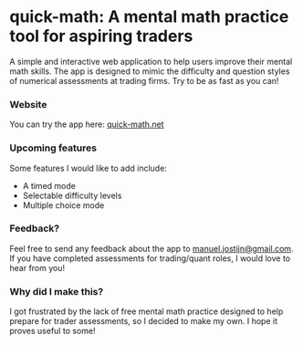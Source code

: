 # quick-math: A mental math practice tool for aspiring traders
A simple and interactive web application to help users improve their mental math skills. The app is designed to mimic the difficulty and question styles of numerical assessments at trading firms. Try to be as fast as you can!

### Website 
You can try the app here: [quick-math.net](https://maanbanaan.github.io/mental-math-app/)

### Upcoming features
Some features I would like to add include:
- A timed mode
- Selectable difficulty levels
- Multiple choice mode

### Feedback?
Feel free to send any feedback about the app to manuel.jostijn@gmail.com. If you have completed assessments for trading/quant roles, I would love to hear from you!

### Why did I make this?
I got frustrated by the lack of free mental math practice designed to help prepare for trader assessments, so I decided to make my own. I hope it proves useful to some!
